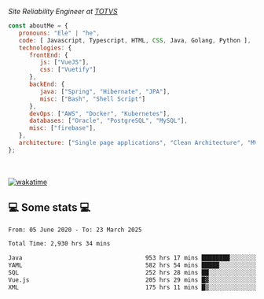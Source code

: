 <p><em>Site Reliability Engineer at <a href="https://www.totvs.com/">TOTVS</a></br>
</em></p>


```javascript
const aboutMe = {
   pronouns: "Ele" | "he",
   code: [ Javascript, Typescript, HTML, CSS, Java, Golang, Python ],
   technologies: {
      frontEnd: {
         js: ["VueJS"],
         css: ["Vuetify"]
      },
      backEnd: {
         java: ["Spring", "Hibernate", "JPA"],
         misc: ["Bash", "Shell Script"]
      },
      devOps: ["AWS", "Docker", "Kubernetes"],
      databases: ["Oracle", "PostgreSQL", "MySQL"],
      misc: ["firebase"],
   },
   architecture: ["Single page applications", "Clean Architecture", "MVC", "Microservices"],
};
```
</br></br>
[![wakatime](https://wakatime.com/badge/user/a3a8ed06-d304-4d6b-bc86-4adc418cdea7.svg)](https://wakatime.com/@a3a8ed06-d304-4d6b-bc86-4adc418cdea7)
<h2>💻 Some stats 💻</h2>

<!--START_SECTION:waka-->

```txt
From: 05 June 2020 - To: 23 March 2025

Total Time: 2,930 hrs 34 mins

Java                                   953 hrs 17 mins ████████░░░░░░░░░░░░░░░░░   32.53 %
YAML                                   582 hrs 54 mins █████░░░░░░░░░░░░░░░░░░░░   19.89 %
SQL                                    252 hrs 28 mins ██░░░░░░░░░░░░░░░░░░░░░░░   08.62 %
Vue.js                                 205 hrs 29 mins █▓░░░░░░░░░░░░░░░░░░░░░░░   07.01 %
XML                                    175 hrs 11 mins █▒░░░░░░░░░░░░░░░░░░░░░░░   05.98 %
```

<!--END_SECTION:waka-->
